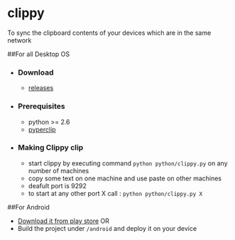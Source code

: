 clippy
======

To sync the clipboard contents of your devices which are in the same network

##For all Desktop OS

* ### Download 
    
    * [releases](https://github.com/rahulmadhavan/clippy/releases) 

* ### Prerequisites

    * python >= 2.6
    * [pyperclip](https://pypi.python.org/pypi/pyperclip/1.3) 


* ### Making Clippy clip

    * start clippy by executing command `python python/clippy.py` on any number of machines 
    * copy some text on one machine and use paste on other machines
    * deafult port is 9292
    * to start at any other port X call : `python python/clippy.py X`
    
##For Android

   * [Download it from play store](https://play.google.com/store/apps/details?id=com.rahulmadhavan.clippy)   OR
   * Build the project under `/android` and deploy it on your device
                  
                                
